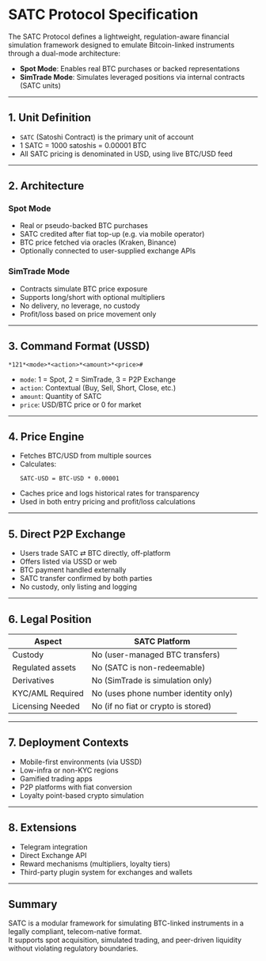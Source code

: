 
# SATC Protocol Specification

The SATC Protocol defines a lightweight, regulation-aware financial simulation framework 
designed to emulate Bitcoin-linked instruments through a dual-mode architecture:

- **Spot Mode**: Enables real BTC purchases or backed representations
- **SimTrade Mode**: Simulates leveraged positions via internal contracts (SATC units)

---

## 1. Unit Definition

- `SATC` (Satoshi Contract) is the primary unit of account
- 1 SATC = 1000 satoshis = 0.00001 BTC
- All SATC pricing is denominated in USD, using live BTC/USD feed

---

## 2. Architecture

### Spot Mode

- Real or pseudo-backed BTC purchases
- SATC credited after fiat top-up (e.g. via mobile operator)
- BTC price fetched via oracles (Kraken, Binance)
- Optionally connected to user-supplied exchange APIs

### SimTrade Mode

- Contracts simulate BTC price exposure
- Supports long/short with optional multipliers
- No delivery, no leverage, no custody
- Profit/loss based on price movement only

---

## 3. Command Format (USSD)

```
*121*<mode>*<action>*<amount>*<price>#
```

- `mode`: 1 = Spot, 2 = SimTrade, 3 = P2P Exchange
- `action`: Contextual (Buy, Sell, Short, Close, etc.)
- `amount`: Quantity of SATC
- `price`: USD/BTC price or 0 for market

---

## 4. Price Engine

- Fetches BTC/USD from multiple sources
- Calculates:
  ```
  SATC-USD = BTC-USD * 0.00001
  ```
- Caches price and logs historical rates for transparency
- Used in both entry pricing and profit/loss calculations

---

## 5. Direct P2P Exchange

- Users trade SATC ⇄ BTC directly, off-platform
- Offers listed via USSD or web
- BTC payment handled externally
- SATC transfer confirmed by both parties
- No custody, only listing and logging

---

## 6. Legal Position

| Aspect             | SATC Platform                         |
|--------------------|----------------------------------------|
| Custody            | No (user-managed BTC transfers)        |
| Regulated assets   | No (SATC is non-redeemable)            |
| Derivatives        | No (SimTrade is simulation only)       |
| KYC/AML Required   | No (uses phone number identity only)   |
| Licensing Needed   | No (if no fiat or crypto is stored)    |

---

## 7. Deployment Contexts

- Mobile-first environments (via USSD)
- Low-infra or non-KYC regions
- Gamified trading apps
- P2P platforms with fiat conversion
- Loyalty point-based crypto simulation

---

## 8. Extensions

- Telegram integration
- Direct Exchange API
- Reward mechanisms (multipliers, loyalty tiers)
- Third-party plugin system for exchanges and wallets

---

## Summary

SATC is a modular framework for simulating BTC-linked instruments in a legally compliant, telecom-native format.  
It supports spot acquisition, simulated trading, and peer-driven liquidity without violating regulatory boundaries.

